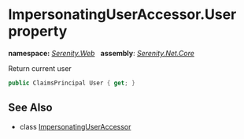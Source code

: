 # ImpersonatingUserAccessor.User property
**namespace:** *[Serenity.Web](../../README.md#serenity.web-namespace)*   **assembly**: *[Serenity.Net.Core](../../README.md)*

Return current user

```csharp
public ClaimsPrincipal User { get; }
```

## See Also

* class [ImpersonatingUserAccessor](../ImpersonatingUserAccessor.md)